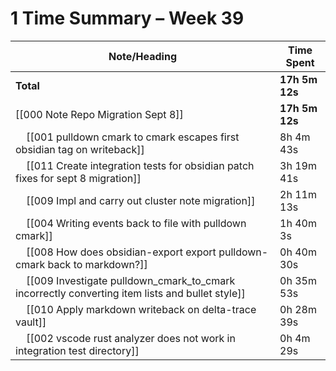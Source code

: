 # 1 Time Summary – Week 39

| Note/Heading | Time Spent |
|--------------|------------|
| **Total** | **17h 5m 12s** |
| [[000 Note Repo Migration Sept 8]] | **17h 5m 12s** |
| &nbsp;&nbsp;&nbsp;&nbsp;[[001 pulldown cmark to cmark escapes first obsidian tag on writeback]] | 8h 4m 43s |
| &nbsp;&nbsp;&nbsp;&nbsp;[[011 Create integration tests for obsidian patch fixes for sept 8 migration]] | 3h 19m 41s |
| &nbsp;&nbsp;&nbsp;&nbsp;[[009 Impl and carry out cluster note migration]] | 2h 11m 13s |
| &nbsp;&nbsp;&nbsp;&nbsp;[[004 Writing events back to file with pulldown cmark]] | 1h 40m 3s |
| &nbsp;&nbsp;&nbsp;&nbsp;[[008 How does obsidian-export export pulldown-cmark back to markdown?]] | 0h 40m 30s |
| &nbsp;&nbsp;&nbsp;&nbsp;[[009 Investigate pulldown_cmark_to_cmark incorrectly converting item lists and bullet style]] | 0h 35m 53s |
| &nbsp;&nbsp;&nbsp;&nbsp;[[010 Apply markdown writeback on delta-trace vault]] | 0h 28m 39s |
| &nbsp;&nbsp;&nbsp;&nbsp;[[002 vscode rust analyzer does not work in integration test directory]] | 0h 4m 29s |

